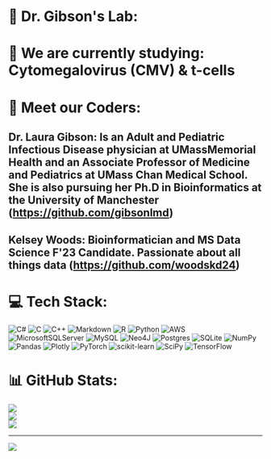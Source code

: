 # 💫 Dr. Gibson's Lab:

# 🔬 We are currently studying: Cytomegalovirus (CMV) & t-cells

# 🥼 Meet our Coders:
## Dr. Laura Gibson: Is an Adult and Pediatric Infectious Disease physician at UMassMemorial Health and an Associate Professor of Medicine and Pediatrics at UMass Chan Medical School. She is also pursuing her Ph.D in Bioinformatics at the University of Manchester (https://github.com/gibsonlmd)
## Kelsey Woods: Bioinformatician and MS Data Science F'23 Candidate. Passionate about all things data (https://github.com/woodskd24)

# 💻 Tech Stack:
![C#](https://img.shields.io/badge/c%23-%23239120.svg?style=plastic&logo=c-sharp&logoColor=white) ![C](https://img.shields.io/badge/c-%2300599C.svg?style=plastic&logo=c&logoColor=white) ![C++](https://img.shields.io/badge/c++-%2300599C.svg?style=plastic&logo=c%2B%2B&logoColor=white) ![Markdown](https://img.shields.io/badge/markdown-%23000000.svg?style=plastic&logo=markdown&logoColor=white) ![R](https://img.shields.io/badge/r-%23276DC3.svg?style=plastic&logo=r&logoColor=white) ![Python](https://img.shields.io/badge/python-3670A0?style=plastic&logo=python&logoColor=ffdd54) ![AWS](https://img.shields.io/badge/AWS-%23FF9900.svg?style=plastic&logo=amazon-aws&logoColor=white) ![MicrosoftSQLServer](https://img.shields.io/badge/Microsoft%20SQL%20Sever-CC2927?style=plastic&logo=microsoft%20sql%20server&logoColor=white) ![MySQL](https://img.shields.io/badge/mysql-%2300f.svg?style=plastic&logo=mysql&logoColor=white) 	![Neo4J](https://img.shields.io/badge/Neo4j-008CC1?style=plastic&logo=neo4j&logoColor=white) ![Postgres](https://img.shields.io/badge/postgres-%23316192.svg?style=plastic&logo=postgresql&logoColor=white) ![SQLite](https://img.shields.io/badge/sqlite-%2307405e.svg?style=plastic&logo=sqlite&logoColor=white) ![NumPy](https://img.shields.io/badge/numpy-%23013243.svg?style=plastic&logo=numpy&logoColor=white) ![Pandas](https://img.shields.io/badge/pandas-%23150458.svg?style=plastic&logo=pandas&logoColor=white) ![Plotly](https://img.shields.io/badge/Plotly-%233F4F75.svg?style=plastic&logo=plotly&logoColor=white) ![PyTorch](https://img.shields.io/badge/PyTorch-%23EE4C2C.svg?style=plastic&logo=PyTorch&logoColor=white) ![scikit-learn](https://img.shields.io/badge/scikit--learn-%23F7931E.svg?style=plastic&logo=scikit-learn&logoColor=white) ![SciPy](https://img.shields.io/badge/SciPy-%230C55A5.svg?style=plastic&logo=scipy&logoColor=%white) ![TensorFlow](https://img.shields.io/badge/TensorFlow-%23FF6F00.svg?style=plastic&logo=TensorFlow&logoColor=white)
# 📊 GitHub Stats:
![](https://github-readme-stats.vercel.app/api?username=DrGibsonLab&theme=dark&hide_border=false&include_all_commits=false&count_private=false)<br/>
![](https://github-readme-streak-stats.herokuapp.com/?user=DrGibsonLab&theme=dark&hide_border=false)<br/>
![](https://github-readme-stats.vercel.app/api/top-langs/?username=DrGibsonLab&theme=dark&hide_border=false&include_all_commits=false&count_private=false&layout=compact)

---
[![](https://visitcount.itsvg.in/api?id=DrGibsonLab&icon=0&color=0)](https://visitcount.itsvg.in)

<!-- Proudly created with GPRM ( https://gprm.itsvg.in ) -->
